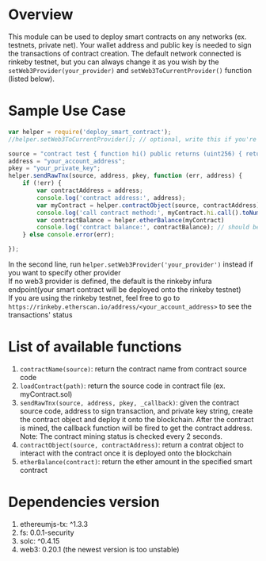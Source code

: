 # Overview
This module can be used to deploy smart contracts on any networks (ex. testnets, private net). Your wallet address and public key is needed to sign the transactions of contract creation. The default network connected is rinkeby testnet, but you can always change it as you wish by the `setWeb3Provider(your_provider)` and `setWeb3ToCurrentProvider()` function (listed below).

# Sample Use Case 
```js
var helper = require('deploy_smart_contract');
//helper.setWeb3ToCurrentProvider(); // optional, write this if you're connecting to injected web3 like MetaMask or parity

source = "contract test { function hi() public returns (uint256) { return 123; }}";
address = "your_account_address";
pkey = "your_private_key";
helper.sendRawTnx(source, address, pkey, function (err, address) {
    if (!err) {
        var contractAddress = address;
        console.log('contract address:', address);
        var myContract = helper.contractObject(source, contractAddress); 
        console.log('call contract method:', myContract.hi.call().toNumber()); // should print out 123
        var contractBalance = helper.etherBalance(myContract)
        console.log('contract balance:', contractBalance); // should be 0 if no ether is sent to the contract address
    } else console.error(err);

});

```
In the second line, run `helper.setWeb3Provider('your_provider')` instead if you want to specify other provider<br>
If no web3 provider is defined, the default is the rinkeby infura endpoint(your smart contract will be deployed onto the rinkeby testnet)<br>
If you are using the rinkeby testnet, feel free to go to `https://rinkeby.etherscan.io/address/<your_account_address>` to see the transactions' status 

# List of available functions
1. `contractName(source)`: return the contract name from contract source code
2. `loadContract(path)`: return the source code in contract file (ex. myContract.sol)
3. `sendRawTnx(source, address, pkey, _callback)`: given the contract source code, address to sign transaction, and private key string, create the contract object and deploy it onto the blockchain. After the contract is mined, the callback function will be fired to get the contract address. <br>
Note: The contract mining status is checked every 2 seconds.
4. `contractObject(source, contractAddress)`: return a contrat object to interact with the contract once it is deployed onto the blockchain  
5. `etherBalance(contract)`: return the ether amount in the specified smart contract

# Dependencies version
1. ethereumjs-tx: ^1.3.3
2. fs: 0.0.1-security
3. solc: ^0.4.15
5. web3: 0.20.1 (the newest version is too unstable)